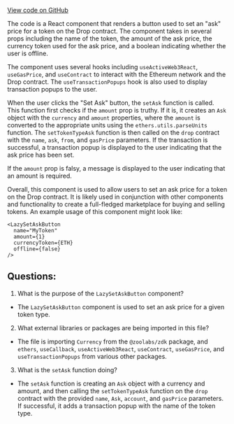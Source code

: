 [View code on GitHub](zoo-labs/zoo/blob/master/core/src/marketplace/LazySetAskButton.tsx)

The code is a React component that renders a button used to set an "ask" price for a token on the Drop contract. The component takes in several props including the name of the token, the amount of the ask price, the currency token used for the ask price, and a boolean indicating whether the user is offline. 

The component uses several hooks including `useActiveWeb3React`, `useGasPrice`, and `useContract` to interact with the Ethereum network and the Drop contract. The `useTransactionPopups` hook is also used to display transaction popups to the user.

When the user clicks the "Set Ask" button, the `setAsk` function is called. This function first checks if the `amount` prop is truthy. If it is, it creates an `Ask` object with the `currency` and `amount` properties, where the `amount` is converted to the appropriate units using the `ethers.utils.parseUnits` function. The `setTokenTypeAsk` function is then called on the `drop` contract with the `name`, `ask`, `from`, and `gasPrice` parameters. If the transaction is successful, a transaction popup is displayed to the user indicating that the ask price has been set.

If the `amount` prop is falsy, a message is displayed to the user indicating that an amount is required.

Overall, this component is used to allow users to set an ask price for a token on the Drop contract. It is likely used in conjunction with other components and functionality to create a full-fledged marketplace for buying and selling tokens. An example usage of this component might look like:

```
<LazySetAskButton
  name="MyToken"
  amount={1}
  currencyToken={ETH}
  offline={false}
/>
```
## Questions: 
 1. What is the purpose of the `LazySetAskButton` component?
- The `LazySetAskButton` component is used to set an ask price for a given token type.

2. What external libraries or packages are being imported in this file?
- The file is importing `Currency` from the `@zoolabs/zdk` package, and `ethers`, `useCallback`, `useActiveWeb3React`, `useContract`, `useGasPrice`, and `useTransactionPopups` from various other packages.

3. What is the `setAsk` function doing?
- The `setAsk` function is creating an `Ask` object with a currency and amount, and then calling the `setTokenTypeAsk` function on the `drop` contract with the provided `name`, `Ask`, `account`, and `gasPrice` parameters. If successful, it adds a transaction popup with the name of the token type.